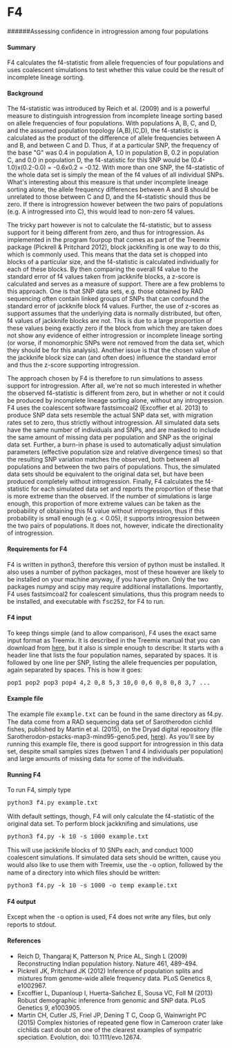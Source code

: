 # F4

######Assessing confidence in introgression among four populations

#### Summary

F4 calculates the f4-statistic from allele frequencies of four populations and uses coalescent simulations to test whether this value could be the result of incomplete lineage sorting.

#### Background

The f4-statistic was introduced by Reich et al. (2009) and is a powerful measure to distinguish introgression from incomplete lineage sorting based on allele frequencies of four populations. With populations A, B, C, and D, and the assumed population topology (A,B),(C,D), the f4-statistic is calculated as the product of the difference of allele frequencies between A and B, and between C and D. Thus, if at a particular SNP, the frequency of the base "G" was 0.4 in population A, 1.0 in population B, 0.2 in population C, and 0.0 in population D, the f4-statistic for this SNP would be (0.4-1.0)x(0.2-0.0) = -0.6x0.2 = -0.12. With more than one SNP, the f4-statistic of the whole data set is simply the mean of the f4 values of all individual SNPs. What's interesting about this measure is that under incomplete lineage sorting alone, the allele frequency differences between A and B should be unrelated to those between C and D, and the f4-statistic should thus be zero. If there is introgression however between the two pairs of populations (e.g. A introgressed into C), this would lead to non-zero f4 values.

The tricky part however is not to calculate the f4-statistic, but to assess support for it being different from zero, and thus for introgression. As implemented in the program fourpop that comes as part of the Treemix package (Pickrell & Pritchard 2012), block jackknifing is one way to do this, which is commonly used. This means that the data set is chopped into blocks of a particular size, and the f4-statistic is calculated individually for each of these blocks. By then comparing the overall f4 value to the standard error of f4 values taken from jackknife blocks, a z-score is calculated and serves as a measure of support. There are a few problems to this approach. One is that SNP data sets, e.g. those obtained by RAD sequencing often contain linked groups of SNPs that can confound the standard error of jackknife block f4 values. Further, the use of z-scores as support assumes that the underlying data is normally distributed, but often, f4 values of jackknife blocks are not. This is due to a large proportion of these values being exactly zero if the block from which they are taken does not show any evidence of either introgression or  incomplete lineage sorting (or worse, if monomorphic SNPs were not removed from the data set, which they should be for this analysis). Another issue is that the chosen value of the jackknife block size can (and often does) influence the standard error and thus the z-score supporting introgression.

The approach chosen by F4 is therefore to run simulations to assess support for introgression. After all, we're not so much interested in whether the observed f4-statistic is different from zero, but in whether or not it could be produced by incomplete lineage sorting alone, without any introgression. F4 uses the coalescent software fastsimcoal2 (Excoffier et al. 2013) to produce SNP data sets resemble the actual SNP data set, with migration rates set to zero, thus strictly without introgression. All simulated data sets have the same number of individuals and SNPs, and are masked to include the same amount of missing data per population and SNP as the original data set. Further, a burn-in phase is used to automatically adjust simulation parameters (effective population size and relative divergence times) so that the resulting SNP variation matches the observed, both between all populations and between the two pairs of populations. Thus, the simulated data sets should be equivalent to the original data set, but have been produced completely without introgression. Finally, F4 calculates the f4-statistic for each simulated data set and reports the proportion of these that is more extreme than the observed. If the number of simulations is large enough, this proportion of more extreme values can be taken as the probability of obtaining this f4 value without introgression, thus if this probability is small enough (e.g. < 0.05), it supports introgression between the two pairs of populations. It does not, however, indicate the directionality of introgression.

#### Requirements for F4
F4 is written in python3, therefore this version of python must be installed. It also uses a number of python packages, most of these however are likely to be installed on your machine anyway, if you have python. Only the two packages numpy and scipy may require additional installations. Importantly, F4 uses fastsimcoal2 for coalescent simulations, thus this program needs to be installed, and executable with <span style="font-family:Courier;">fsc252</span>, for F4 to run.

#### F4 input
To keep things simple (and to allow comparison), F4 uses the exact same input format as Treemix. It is described in the Treemix manual that you can download from [here](https://bitbucket.org/nygcresearch/treemix/wiki/Home ), but it also is simple enough to describe: It starts with a header line that lists the four population names, separated by spaces. It is followed by one line per SNP, listing the allele frequencies per population, again separated by spaces. This is how it goes:

<span style="font-family:Courier;">
pop1 pop2 pop3 pop4  
4,2 0,8 5,3 10,0  
0,6 0,8 0,8 3,7  
...  
</span>

#### Example file

The example file <span style="font-family:Courier;">example.txt</span> can be found in the same directory as f4.py. The data come from a RAD sequencing data set of Sarotherodon cichlid fishes, published by Martin et al. (2015), on the Dryad digital repository (file Sarotherodon-pstacks-map3-mind95-geno5.ped, [here](http://datadryad.org/resource/doi:10.5061/dryad.b28p1 )). As you'll see by running this example file, there is good support for introgression in this data set, despite small samples sizes (betwen 1 and 4 individuals per population) and large amounts of missing data for some of the individuals.

#### Running F4
To run F4, simply type

<span style="font-family:Courier;">python3 f4.py example.txt</span>

With default settings, though, F4 will only calculate the f4-statistic of the original data set. To perform block jackknifing and simulations, use

<span style="font-family:Courier;">python3 f4.py -k 10 -s 1000 example.txt</span>

This will use jackknife blocks of 10 SNPs each, and conduct 1000 coalescent simulations. If simulated data sets should be written, cause you would also like to use them with Treemix, use the <span style="font-family:Courier;">-o</span> option, followed by the name of a directory into which files should be written:

<span style="font-family:Courier;">python3 f4.py -k 10 -s 1000 -o temp example.txt</span>

#### F4 output
Except when the <span style="font-family:Courier;">-o</span> option is used, F4 does not write any files, but only reports to stdout.

#### References
* Reich D, Thangaraj K, Patterson N, Price AL, Singh L (2009) Reconstructing Indian population history. Nature 461, 489-494.
* Pickrell JK, Pritchard JK (2012) Inference of population splits and mixtures from genome-wide allele frequency data. PLoS Genetics 8, e1002967.
* Excoffier L, Dupanloup I, Huerta-Sañchez E, Sousa VC, Foll M (2013) Robust demographic inference from genomic and SNP data. PLoS Genetics 9, e1003905.
* Martin CH, Cutler JS, Friel JP, Dening T C, Coop G, Wainwright PC (2015) Complex histories of repeated gene flow in Cameroon crater lake cichlids cast doubt on one of the clearest examples of sympatric speciation. Evolution, doi: 10.1111/evo.12674.